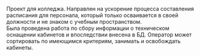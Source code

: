 Проект для колледжа.
Направлен на ускорение процесса составления расписания для персонала, который только осваивается в своей должности и не знаком с учебным пространством.  
Была проведена работа по сбору информации о техническом оснащении кабинетов и впоследствии внесена в БД. Оператор может сортировать по имеющимся критериям, занимать и освобождать кабинеты.  
